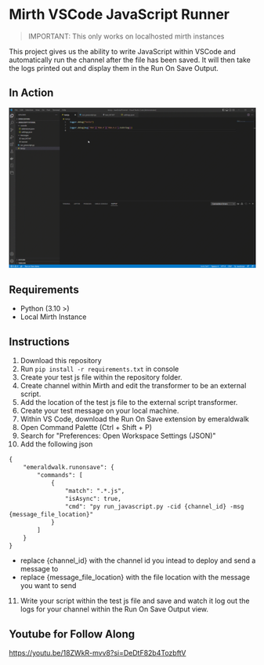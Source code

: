 # Mirth VSCode JavaScript Runner

> IMPORTANT: This only works on localhosted mirth instances

This project gives us the ability to write JavaScript within VSCode and automatically run the channel after the file has been saved. It will then take the logs printed out and display them in the Run On Save Output.

## In Action
![](media/inaction.gif)

## Requirements
- Python (3.10 >)
- Local Mirth Instance

## Instructions
1. Download this repository
2. Run `pip install -r requirements.txt` in console
3. Create your test js file within the repository folder.
4. Create channel within Mirth and edit the transformer to be an external script.
5. Add the location of the test js file to the external script transformer.
6. Create your test message on your local machine.
7. Within VS Code, download the Run On Save extension by emeraldwalk
8. Open Command Palette (Ctrl + Shift + P)
9. Search for "Preferences: Open Workspace Settings (JSON)"
10. Add the following json
```
{
    "emeraldwalk.runonsave": {
        "commands": [
            {
                "match": ".*.js",
                "isAsync": true,
                "cmd": "py run_javascript.py -cid {channel_id} -msg {message_file_location}"
            }
        ]
    }
}
```
- replace {channel_id} with the channel id you intead to deploy and send a message to
- replace {message_file_location} with the file location with the message you want to send
11. Write your script within the test js file and save and watch it log out the logs for your channel within the Run On Save Output view.

## Youtube for Follow Along
https://youtu.be/18ZWkR-mvv8?si=DeDtF82b4TozbftV




